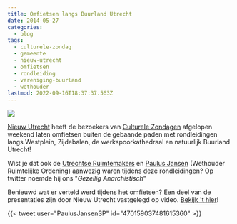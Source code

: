 ```yaml
---
title: Omfietsen langs Buurland Utrecht
date: 2014-05-27
categories:
  - blog
tags:
  - culturele-zondag
  - gemeente
  - nieuw-utrecht
  - omfietsen
  - rondleiding
  - vereniging-buurland
  - wethouder
lastmod: 2022-09-16T18:37:37.563Z
---
```


![](/images/omfietsen.jpg)

[Nieuw Utrecht](https://www.facebook.com/NieuwUtrecht) heeft de bezoekers van [Culturele Zondagen](https://www.facebook.com/culturelezondagen) afgelopen weekend laten omfietsen buiten de gebaande paden met rondleidingen langs Westplein, Zijdebalen, de werkspoorkathedraal en natuurlijk Buurland Utrecht!

Wist je dat ook de [Utrechtse Ruimtemakers](https://www.facebook.com/utrechtseruimtemakers) en [Paulus Jansen](https://www.facebook.com/pages/Paulus-Jansen/177743948940938) (Wethouder Ruimtelijke Ordening) aanwezig waren tijdens deze rondleidingen? Op twitter noemde hij ons "*Gezellig Anarchistisch*"

Benieuwd wat er verteld werd tijdens het omfietsen? Een deel van de presentaties zijn door Nieuw Utrecht vastgelegd op video. [Bekijk 't hier](http://www.youtube.com/watch?v=Im-5a2pPNrY)!


{{< tweet user="PaulusJansenSP" id="470159037481615360" >}}
<!--more-->